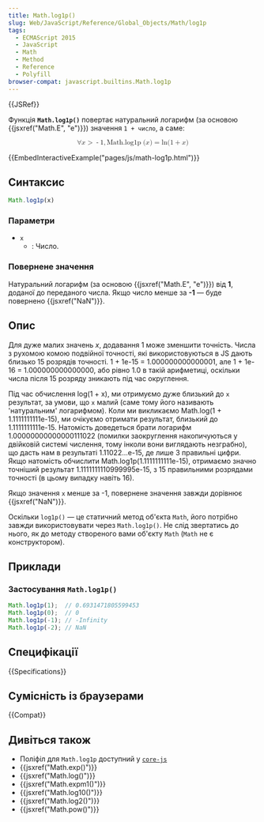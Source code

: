 ```yaml
---
title: Math.log1p()
slug: Web/JavaScript/Reference/Global_Objects/Math/log1p
tags:
  - ECMAScript 2015
  - JavaScript
  - Math
  - Method
  - Reference
  - Polyfill
browser-compat: javascript.builtins.Math.log1p
---
```

{{JSRef}}

Функція **`Math.log1p()`** повертає натуральний логарифм (за основою {{jsxref("Math.E", "e")}}) значення `1 + число`, а саме:

<math display="block"><semantics><mrow><mo>∀</mo>
<mi>x</mi>
<mo>></mo>
<mo>-</mo>
<mn>1</mn>
<mo>,</mo>
<mstyle mathvariant="monospace"><mrow><mo lspace="0em" rspace="thinmathspace">Math.log1p</mo>
<mo stretchy="false">(</mo>
<mi>x</mi>
<mo stretchy="false">)</mo>
</mrow></mstyle><mo>=</mo>
<mo lspace="0em" rspace="0em">ln</mo>
<mo stretchy="false">(</mo>
<mn>1</mn>
<mo>+</mo>
<mi>x</mi>
<mo stretchy="false">)</mo>
</mrow><annotation encoding="TeX">\forall x > -1,
\mathtt{\operatorname{Math.log1p}(x)} = \ln(1 + x)</annotation></semantics></math>

{{EmbedInteractiveExample("pages/js/math-log1p.html")}}

## Синтаксис

```js
Math.log1p(x)
```

### Параметри

- `x`
  - : Число.

### Повернене значення

Натуральний логарифм (за основою {{jsxref("Math.E", "e")}}) від **1**, доданої до переданого числа. Якщо число менше за **-1** — буде повернено {{jsxref("NaN")}}.

## Опис

Для дуже малих значень _x_, додавання 1 може зменшити точність. Числа з рухомою комою подвійної точності, які використовуються в JS дають близько 15 розрядів точності. 1 + 1e-15
\= 1.000000000000001, але 1 + 1e-16 = 1.000000000000000, або рівно 1.0 в такій арифметиці, оскільки числа після 15 розряду зникають під час округлення.

Під час обчислення log(1 + x), ми отримуємо дуже близький до `x` результат, за умови, що `x` малий (саме тому його називають 'натуральним' логарифмом). Коли ми викликаємо Math.log(1 + 1.1111111111e-15), ми очікуємо отримати результат, близький до 1.1111111111e-15. Натомість доведеться брати логарифм 1.00000000000000111022 (помилки заокруглення накопичуються у двійковій системі числення, тому інколи вони виглядають незграбно), що дасть нам в результаті 1.11022...e-15, де лише 3 правильні цифри. Якщо натомість обчислити Math.log1p(1.1111111111e-15), отримаємо значно точніший результат 1.1111111110999995e-15, з 15 правильними розрядами точності (в цьому випадку навіть 16).

Якщо значення `x` менше за -1, повернене значення завжди дорівнює {{jsxref("NaN")}}.

Оскільки `log1p()` — це статичний метод об'єкта `Math`, його потрібно завжди використовувати через `Math.log1p()`. Не слід звертатись до нього, як до методу створеного вами об'єкту `Math` (`Math` не є конструктором).

## Приклади

### Застосування `Math.log1p()`

```js
Math.log1p(1);  // 0.6931471805599453
Math.log1p(0);  // 0
Math.log1p(-1); // -Infinity
Math.log1p(-2); // NaN
```

## Специфікації

{{Specifications}}

## Сумісність із браузерами

{{Compat}}

## Дивіться також

- Поліфіл для `Math.log1p` доступний у [`core-js`](https://github.com/zloirock/core-js#ecmascript-math)
- {{jsxref("Math.exp()")}}
- {{jsxref("Math.log()")}}
- {{jsxref("Math.expm1()")}}
- {{jsxref("Math.log10()")}}
- {{jsxref("Math.log2()")}}
- {{jsxref("Math.pow()")}}
